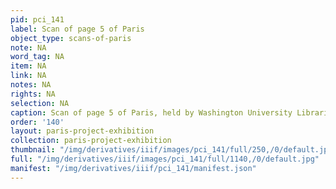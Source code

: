 ```yaml
---
pid: pci_141
label: Scan of page 5 of Paris
object_type: scans-of-paris
note: NA
word_tag: NA
item: NA
link: NA
notes: NA
rights: NA
selection: NA
caption: Scan of page 5 of Paris, held by Washington University Libraries
order: '140'
layout: paris-project-exhibition
collection: paris-project-exhibition
thumbnail: "/img/derivatives/iiif/images/pci_141/full/250,/0/default.jpg"
full: "/img/derivatives/iiif/images/pci_141/full/1140,/0/default.jpg"
manifest: "/img/derivatives/iiif/pci_141/manifest.json"
---
```

